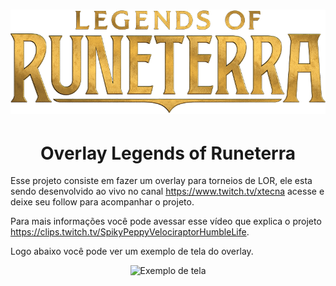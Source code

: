 <h1 align="center"><img alt="Legends of Runeterra" src="./src/assets/logo_lor.png"></h1>

<h1 align="center">Overlay Legends of Runeterra</h1>

<!-- <p align="center">
  <a href="https://www.twitch.tv/xtecna">
    <img alt="Twitch Status" src="https://img.shields.io/twitch/status/xtecna?style=for-the-badge">
  </a>
</p> -->

<p>
  Esse projeto consiste em fazer um overlay para torneios de LOR, ele esta sendo desenvolvido ao vivo no canal <a href="https://www.twitch.tv/xtecna">https://www.twitch.tv/xtecna</a> acesse e deixe seu follow para acompanhar o projeto.

  Para mais informações você pode avessar esse vídeo que explica o projeto <a href="https://clips.twitch.tv/SpikyPeppyVelociraptorHumbleLife">https://clips.twitch.tv/SpikyPeppyVelociraptorHumbleLife</a>.

  Logo abaixo você pode ver um exemplo de tela do overlay.
</p>

<p align="center"><img alt="Exemplo de tela" src="./src/assets/ExemploTela.png"></p>
